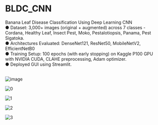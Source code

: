 # BLDC_CNN
Banana Leaf Disease Classification Using Deep Learning CNN <br/>
● Dataset: 3,000+ images (original + augmented) across 7 classes - Cordana, Healthy Leaf, Insect Pest, Moko, Pestalotiopsis, Panama, Pest Sigatoka.<br/>
● Architectures Evaluated: DenseNet121, ResNet50, MobileNetV2, EfficientNetB0<br/>
● Training Setup: 100 epochs (with early stopping) on Kaggle P100 GPU with NVIDIA CUDA, CLAHE preprocessing, Adam optimizer.<br/>
● Deployed GUI using Streamlit.<br/>

<br/>![image](https://github.com/user-attachments/assets/1a093a3a-d293-481f-bb3b-206513fe3f7e)<br/>

![0](https://github.com/user-attachments/assets/63df6604-934e-46b6-8d49-c019035a3fbc)<br/>

![1](https://github.com/user-attachments/assets/61139aad-1ebf-425e-95cf-539ab32a3c79)<br/>

![2](https://github.com/user-attachments/assets/64824953-58d1-484b-84db-c02ca64bc33b)<br/>

![3](https://github.com/user-attachments/assets/c5a7689f-36f3-4510-92e3-288ed5579980)






